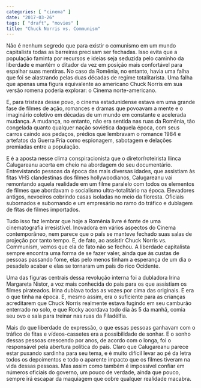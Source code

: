 ```yaml
---
categories: [ "cinema" ]
date: "2017-03-26"
tags: [ "draft", "movies" ]
title: "Chuck Norris vs. Communism"
---
```

Não é nenhum segredo que para existir o comunismo em um mundo
capitalista todas as barreiras precisam ser fechadas. Isso evita que a
população faminta por recursos e ideias seja seduzida pelo caminho da
liberdade e mantém o ditador da vez em posição mais confortável para
espalhar suas mentiras. No caso da Romênia, no entanto, havia uma falha
que foi se alastrando pelas duas décadas de regime totalitarista. Uma
falha que apenas uma figura equivalente ao americano Chuck Norris em
sua versão romena poderia explorar: o Cinema norte-americano.

E, para tristeza desse povo, o cinema estadunidense estava em uma grande
fase de filmes de ação, romances e dramas que povoavam a mente e o
imaginário coletivo em décadas de um mundo em constante e acelerada
mudança. A mudança, no entanto, não era sentida nas ruas da Romênia,
tão congelada quanto qualquer nação soviética daquela época,
com seus carros caindo aos pedaços, prédios que lembravam o romance
1984 e artefatos da Guerra Fria como espionagem, sabotagem e delações
premiadas entre a população.

E é a aposta nesse clima conspiracionista que o diretor/roteirista
Ilinca Calugareanu acerta em cheio na abordagem do seu
documentário. Entrevistando pessoas da época das mais diversas idades,
que assistiam às fitas VHS clandestinas dos filmes hollywoodianos,
Calugareanu vai remontando aquela realidade em um filme paralelo com todos
os elementos de filmes que abordavam o socialismo ultra-totalitário na
época. Elevadores antigos, nevoeiros cobrindo casas isoladas no meio
da floresta. Oficiais subornados e subornando e um empresário no ramo
do tráfico e dublagem de fitas de filmes importados.

Tudo isso faz lembrar que hoje a Romênia livre é fonte de uma
cinematografia irresistível. Inovadora em vários aspectos do Cinema
contemporâneo, nem parece que o país se manteve fechado suas salas
de projeção por tanto tempo. E, de fato, ao assistir Chuck Norris
vs. Communism, vemos que ela de fato não se fechou. A liberdade
capitalista sempre encontra uma forma de se fazer valer, ainda que às
custas de pessoas passando fome, elas pelo menos tinham a esperança de
um dia o pesadelo acabar e elas se tornaram um país do rico Ocidente.

Uma das figuras centrais dessa revolução interna foi a dubladora Irina
Margareta Nistor, a voz mais conhecida do país para os que assistiam os
filmes pirateados. Irina dublava todas as vozes por cima das originais. E
era o que tinha na época. E, mesmo assim, era o suficiente para as
crianças acreditarem que Chuck Norris realmente estava fugindo em seu
camburão enterrado no solo, e que Rocky acordava todo dia às 5 da
manhã, comia seu ovo e saía para treinar nas ruas da Filadélfia.

Mais do que liberdade de expressão, o que essas pessoas ganhavam com o
tráfico de fitas e vídeos-cassetes era a possibilidade de sonhar. E
o sonho dessas pessoas crescendo por anos, de acordo com o longa, foi
o responsável pela abertura política do país. Claro que Calugareanu
parece estar puxando sardinha para seu tema, e é muito difícil levar ao
pé da letra todos os depoimentos e todo o aparente impacto que os filmes
tiveram na vida dessas pessoas. Mas assim como também é impossível
confiar em números oficiais do governo, um pouco de verdade, ainda que
pouco, sempre irá escapar da maquiagem que cobre qualquer realidade
macabra.
